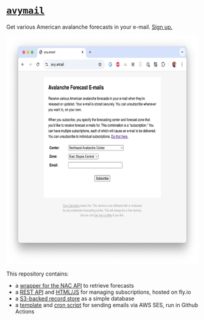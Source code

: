 # [`avymail`](https://avy.email)

Get various American avalanche forecasts in your e-mail. [Sign up.](https://avy.email)

<p align="center">
  <img height=600 src="docs/screenshot.png">
</p>

This repository contains:

- a [wrapper for the NAC API](./avalanche.py) to retrieve forecasts
- a [REST API](./api.py) and [HTML/JS](./web/) for managing subscriptions, hosted on fly.io
- a [S3-backed record store](./s3records.py) as a simple database
- a [template](./mailtemplate.html) and [cron script](./send-avymail.py) for sending emails via AWS SES, run in Github Actions
